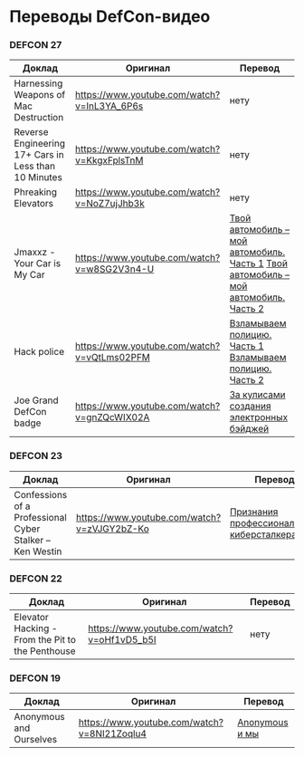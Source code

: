 Переводы DefCon-видео
=====================

### DEFCON 27

| Доклад                                                   | Оригинал                                    | Перевод               |
|----------------------------------------------------------|---------------------------------------------|-----------------------|
| Harnessing Weapons of Mac Destruction                    | https://www.youtube.com/watch?v=InL3YA_6P6s | нету                  |
| Reverse Engineering 17+ Cars in Less than 10 Minutes     | https://www.youtube.com/watch?v=KkgxFplsTnM | нету                  |
| Phreaking Elevators                                      | https://www.youtube.com/watch?v=NoZ7ujJhb3k | нету                  |
| Jmaxxz - Your Car is My Car                              | https://www.youtube.com/watch?v=w8SG2V3n4-U | [Твой автомобиль – мой автомобиль. Часть 1](https://habr.com/ru/company/ua-hosting/blog/490884/) [Твой автомобиль – мой автомобиль. Часть 2](https://habr.com/ru/company/ua-hosting/blog/491246/) |
| Hack police                                              | https://www.youtube.com/watch?v=vQtLms02PFM | [Взламываем полицию. Часть 1](https://habr.com/ru/company/ua-hosting/blog/484448/) [Взламываем полицию. Часть 2](https://habr.com/ru/company/ua-hosting/blog/484522/) |
| Joe Grand DefCon badge                                   | https://www.youtube.com/watch?v=gnZQcWIX02A | [За кулисами создания электронных бэйджей](https://habr.com/ru/company/ua-hosting/blog/483532/) |

### DEFCON 23

| Доклад                                                   | Оригинал                                    | Перевод               |
|----------------------------------------------------------|---------------------------------------------|-----------------------|
| Confessions of a Professional Cyber Stalker – Ken Westin | https://www.youtube.com/watch?v=zVJGY2bZ-Ko | [Признания профессионального киберсталкера](https://habr.com/ru/company/ua-hosting/blog/418357/) |

### DEFCON 22

| Доклад                                                   | Оригинал                                    | Перевод               |
|----------------------------------------------------------|---------------------------------------------|-----------------------|
| Elevator Hacking - From the Pit to the Penthouse         | https://www.youtube.com/watch?v=oHf1vD5_b5I | нету                  |

### DEFCON 19

| Доклад                                                   | Оригинал                                    | Перевод               |
|----------------------------------------------------------|---------------------------------------------|-----------------------|
| Anonymous and Ourselves                                  | https://www.youtube.com/watch?v=8NI21Zoqlu4 | [Anonymous и мы](https://habr.com/ru/company/ua-hosting/blog/436792/) |

